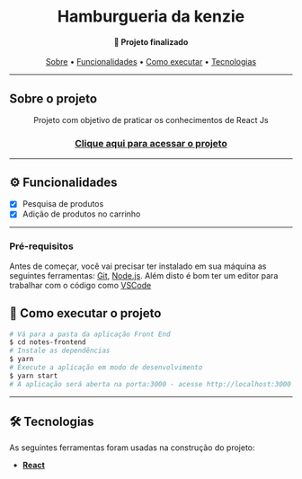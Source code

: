 <h1 align="center">Hamburgueria da kenzie</h1>
<h4 align="center"> 
	🚀 Projeto finalizado
</h4>

<p align="center">
 <a href="#-sobre-o-projeto">Sobre</a> •
 <a href="#-funcionalidades">Funcionalidades</a> •
 <a href="#-como-executar-o-projeto">Como executar</a> • 
 <a href="#-tecnologias">Tecnologias</a>
</p>

---

## Sobre o projeto
<p align="center">Projeto com objetivo de praticar os conhecimentos de React Js</p>
<h3 align="center">
    <a href="https://hamburgueria-kenzie-sooty-one.vercel.app/" target="_blank">Clique aqui para acessar o projeto</a>
</h3>

---

## ⚙️ Funcionalidades

- [x] Pesquisa de produtos
- [x] Adição de produtos no carrinho
---

### Pré-requisitos

Antes de começar, você vai precisar ter instalado em sua máquina as seguintes ferramentas:
[Git](https://git-scm.com), [Node.js](https://nodejs.org/en/). 
Além disto é bom ter um editor para trabalhar com o código como [VSCode](https://code.visualstudio.com/)


## 🚀 Como executar o projeto

```bash
# Vá para a pasta da aplicação Front End
$ cd notes-frontend
# Instale as dependências
$ yarn
# Execute a aplicação em modo de desenvolvimento
$ yarn start
# A aplicação será aberta na porta:3000 - acesse http://localhost:3000
```

---

## 🛠 Tecnologias

As seguintes ferramentas foram usadas na construção do projeto:
-   **[React](https://pt-br.reactjs.org/)**

